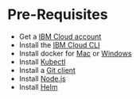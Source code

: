 # Pre-Requisites

+ Get a [IBM Cloud account](https://cloud.ibm.com)
+ Install the [IBM Cloud CLI](https://cloud.ibm.com/docs/cli/reference/ibmcloud/download_cli.html#install_use)
+ Install docker for [Mac](https://docs.docker.com/engine/installation/mac/) or [Windows](https://docs.docker.com/engine/installation/windows/)
+ Install [Kubectl](https://kubernetes.io/docs/user-guide/prereqs/)
+ Install a [Git client](https://git-scm.com/downloads)
+ Install [Node.js](https://nodejs.org)
+ Install [Helm](https://github.com/helm/helm/releases/tag/v2.10.0)